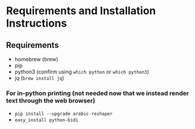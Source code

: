 # Requirements and Installation Instructions

## Requirements
- homebrew (brew)
- pip
- python3 (confirm using `which python` or `which python3`)
- jq (`brew install jq`)

### For in-python printing (not needed now that we instead render text through the web browser)
- `pip install --upgrade arabic-reshaper`
- `easy_install python-bidi`
